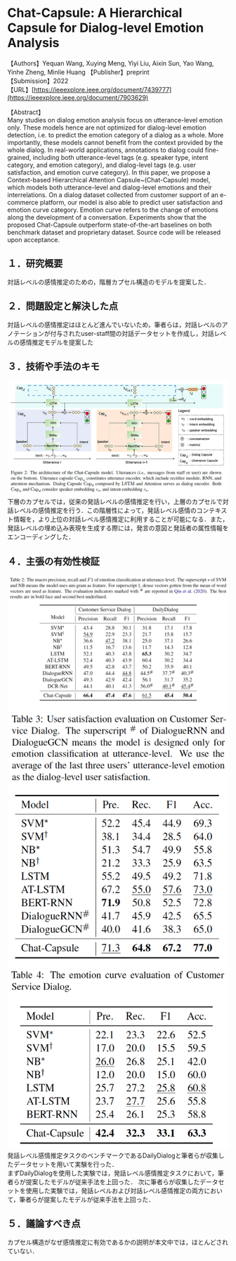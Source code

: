 # Chat-Capsule: A Hierarchical Capsule for Dialog-level Emotion Analysis

【Authors】Yequan Wang, Xuying Meng, Yiyi Liu, Aixin Sun, Yao Wang, Yinhe Zheng, Minlie Huang
【Publisher】preprint  
【Submission】2022   
【URL】[[https://ieeexplore.ieee.org/document/7439777](https://ieeexplore.ieee.org/document/7903629)  ](https://arxiv.org/abs/2203.12254)

【Abstract】  
Many studies on dialog emotion analysis focus on utterance-level emotion only. These models hence are not optimized for dialog-level emotion detection, i.e. to predict the emotion category of a dialog as a whole. More importantly, these models cannot benefit from the context provided by the whole dialog. In real-world applications, annotations to dialog could fine-grained, including both utterance-level tags (e.g. speaker type, intent category, and emotion category), and dialog-level tags (e.g. user satisfaction, and emotion curve category). In this paper, we propose a Context-based Hierarchical Attention Capsule~(Chat-Capsule) model, which models both utterance-level and dialog-level emotions and their interrelations. On a dialog dataset collected from customer support of an e-commerce platform, our model is also able to predict user satisfaction and emotion curve category. Emotion curve refers to the change of emotions along the development of a conversation. Experiments show that the proposed Chat-Capsule outperform state-of-the-art baselines on both benchmark dataset and proprietary dataset. Source code will be released upon acceptance.

## １．研究概要  
対話レベルの感情推定のための，階層カプセル構造のモデルを提案した．
## ２．問題設定と解決した点  
対話レベルの感情推定はほとんど進んでいないため，筆者らは，対話レベルのアノテーションが付与されたuser-staff間の対話データセットを作成し，対話レベルの感情推定モデルを提案した
## ３．技術や手法のキモ  
![Model](../image/Wang2022/1.png)
下層のカプセルでは，従来の発話レベルの感情推定を行い，上層のカプセルで対話レベルの感情推定を行う．この階層性によって，発話レベル感情のコンテキスト情報を，より上位の対話レベル感情推定に利用することが可能になる．また，発話レベルの埋め込み表現を生成する際には，発言の意図と発話者の属性情報をエンコーディングした．
## ４．主張の有効性検証  
![Result1](../image/Wang2022/2.png)
![Result2](../image/Wang2022/3.png)
![Result3](../image/Wang2022/4.png)  
発話レベル感情推定タスクのベンチマークであるDailyDialogと筆者らが収集したデータセットを用いて実験を行った．  
まずDailyDialogを使用した実験では，発話レベル感情推定タスクにおいて，筆者らが提案したモデルが従来手法を上回った．
次に筆者らが収集したデータセットを使用した実験では，発話レベルおよび対話レベル感情推定の両方において，筆者らが提案したモデルが従来手法を上回った．
## ５．議論すべき点  
カプセル構造がなぜ感情推定に有効であるかの説明が本文中では，ほとんどされていない．
